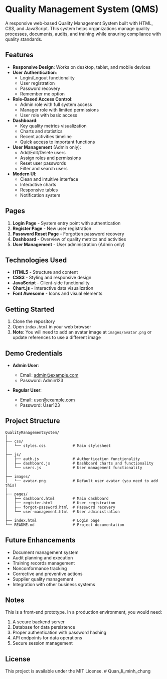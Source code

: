 # Quality Management System (QMS)

A responsive web-based Quality Management System built with HTML, CSS, and JavaScript. This system helps organizations manage quality processes, documents, audits, and training while ensuring compliance with quality standards.

## Features

- **Responsive Design**: Works on desktop, tablet, and mobile devices
- **User Authentication**:
  - Login/Logout functionality
  - User registration
  - Password recovery
  - Remember me option
- **Role-Based Access Control**:
  - Admin role with full system access
  - Manager role with limited permissions
  - User role with basic access
- **Dashboard**:
  - Key quality metrics visualization
  - Charts and statistics
  - Recent activities timeline
  - Quick access to important functions
- **User Management** (Admin only):
  - Add/Edit/Delete users
  - Assign roles and permissions
  - Reset user passwords
  - Filter and search users
- **Modern UI**:
  - Clean and intuitive interface
  - Interactive charts
  - Responsive tables
  - Notification system

## Pages

1. **Login Page** - System entry point with authentication
2. **Register Page** - New user registration
3. **Password Reset Page** - Forgotten password recovery
4. **Dashboard** - Overview of quality metrics and activities
5. **User Management** - User administration (Admin only)

## Technologies Used

- **HTML5** - Structure and content
- **CSS3** - Styling and responsive design
- **JavaScript** - Client-side functionality
- **Chart.js** - Interactive data visualization
- **Font Awesome** - Icons and visual elements

## Getting Started

1. Clone the repository
2. Open `index.html` in your web browser
3. **Note**: You will need to add an avatar image at `images/avatar.png` or update references to use a different image

## Demo Credentials

- **Admin User**:
  - Email: admin@example.com
  - Password: Admin123

- **Regular User**:
  - Email: user@example.com
  - Password: User123

## Project Structure

```
QualityManagementSystem/
│
├── css/
│   └── styles.css            # Main stylesheet
│
├── js/
│   ├── auth.js               # Authentication functionality
│   ├── dashboard.js          # Dashboard charts and functionality
│   └── users.js              # User management functionality
│
├── images/
│   └── avatar.png            # Default user avatar (you need to add this)
│
├── pages/
│   ├── dashboard.html        # Main dashboard
│   ├── register.html         # User registration
│   ├── forgot-password.html  # Password recovery
│   └── user-management.html  # User administration
│
├── index.html                # Login page
└── README.md                 # Project documentation
```

## Future Enhancements

- Document management system
- Audit planning and execution
- Training records management
- Nonconformance tracking
- Corrective and preventive actions
- Supplier quality management
- Integration with other business systems

## Notes

This is a front-end prototype. In a production environment, you would need:
1. A secure backend server
2. Database for data persistence
3. Proper authentication with password hashing
4. API endpoints for data operations
5. Secure session management

## License

This project is available under the MIT License. # Quan_li_minh_chung
